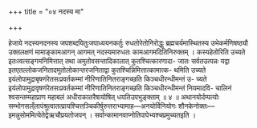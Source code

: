 +++
title = "०४ नदस्य मा"

+++

हेजाये नदस्यनदनस्य जपशब्दयितुःजपाध्ययनकर्तुः रुधतोरेतोनिरोद्धुः ब्रह्मचर्यमास्थितस्य उभेकर्मणिषष्ठ्यौ उक्तलक्षणं मामाङ्कामआगन् आगमत् नदस्यमारुधतः कामआगमदितिनिरुक्तम् । कस्यहेतोरिति उच्यते इतःत्वत्सङ्गमनिमित्तात् तथा अमुतोवसन्तादिकालात् कुतश्चित्कारणादा- जातः सर्वतउत्पन्नः यद्वा इतएतल्लोकजनितादमुतोलोकान्तरजनिताद्वा कुतश्चिन्निमित्तात्कामात्क- थमिति उच्यते इयंलोपामुद्राबृषणंरेतसःप्रवर्तकम्मां नीरिणातिनितराङ्गच्छति किञ्चधीरन्धीमन्तं उ- च्यते इयंलोपामुद्रावृषणंरेतसःप्रवर्तकम्मां नीरिणातिनितराङ्गच्छति किञ्चधीरन्धीमन्तं नियमादवि- चालिनं श्वसन्तम्महाप्राण महाबलं अधीराकातरैषायोषित् धयतिउपभुङ्क्ताम् ॥ ४ ॥ अथानयोर्दम्पत्योः सम्भोगसल्ँलापंश्रुत्वातत्प्रायश्चित्तञ्चिकीर्षुरुत्तराभ्यामाह—अनयोर्विनियोगः शौनकेनोक्तः—इमन्नुसोममित्येतेद्वेऋचौप्रयतोजपन् । सर्वान्कामानवाप्नोतिपापेभ्यश्चप्रमुच्यतइति ।